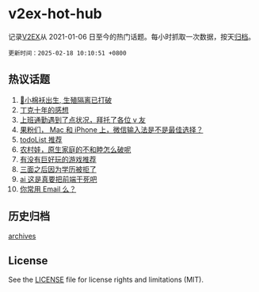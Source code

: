 # v2ex-hot-hub

 记录[V2EX](https://www.v2ex.com/)从 2021-01-06 日至今的热门话题。每小时抓取一次数据，按天[归档](archives)。

`更新时间：2025-02-18 10:10:51 +0800`

## 热议话题

1. [🎉小棉袄出生, 生殖隔离已打破](https://www.v2ex.com/t/1111985)
1. [丁克十年的感想](https://www.v2ex.com/t/1112084)
1. [上班通勤遇到了点状况，拜托了各位 v 友](https://www.v2ex.com/t/1111922)
1. [果粉们， Mac 和 iPhone 上，微信输入法是不是最佳选择？](https://www.v2ex.com/t/1111995)
1. [todoList 推荐](https://www.v2ex.com/t/1111914)
1. [农村娃，原生家庭的不和睦怎么破呢](https://www.v2ex.com/t/1112021)
1. [有没有巨好玩的游戏推荐](https://www.v2ex.com/t/1112118)
1. [三面之后因为学历被拒了](https://www.v2ex.com/t/1112040)
1. [ai 这是真要把前端干死吧](https://www.v2ex.com/t/1112101)
1. [你常用 Email 么？](https://www.v2ex.com/t/1111918)

## 历史归档

[archives](archives)

## License

See the [LICENSE](LICENSE) file for license rights and limitations (MIT).
